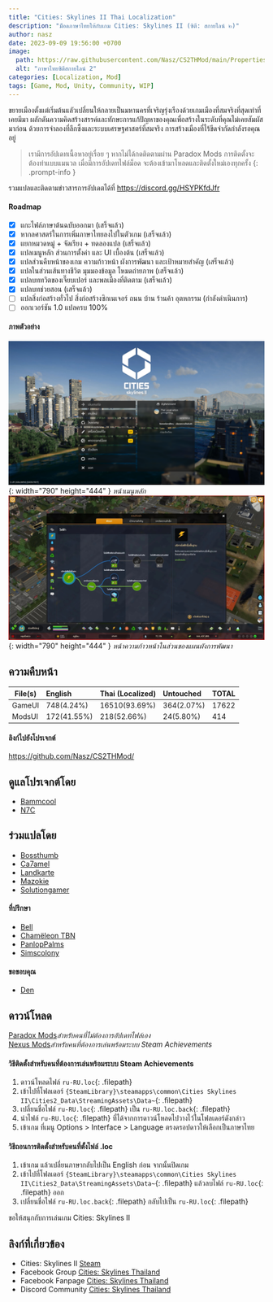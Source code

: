 ```yaml
---
title: "Cities: Skylines II Thai Localization"
description: "ม็อดภาษาไทยให้กับเกม Cities: Skylines II (ซิตี: สกายไลน์ ๒)"
author: nasz
date: 2023-09-09 19:56:00 +0700
image:
  path: https://raw.githubusercontent.com/Nasz/CS2THMod/main/Properties/Thumbnail.png
  alt: "ภาษาไทยซิตีสกายไลน์ 2"
categories: [Localization, Mod]
tags: [Game, Mod, Unity, Community, WIP]
---
```


ขยายเมืองตั้งแต่เริ่มต้นแลัวเปลี่ยนให้กลายเป็นมหานครที่เจริญรุ่งเรืองด้วยเกมเมืองที่สมจริงที่สุดเท่าที่เคยมีมา ผลักดันความคิดสร้างสรรค์และทักษะการแก้ปัญหาของคุณเพื่อสร้างในระดับที่คุณไม่เคยสัมผัสมาก่อน ด้วยการจําลองที่ลึกซึ้งและระบบเศรษฐศาสตร์ที่สมจริง การสร้างเมืองที่ไร้ขีดจํากัดกำลังรอคุณอยู่

> เรามีการอัปเดทเนื้อหาอยู่เรื่อย ๆ หากไม่ได้กดติดตามผ่าน Paradox Mods การติดตั้งจะต้องทำแบบแมนวล เมื่อมีการอัปเดทไฟล์ม็อด จะต้องเข้ามาโหลดและติดตั้งใหม่เองทุกครั้ง
 {: .prompt-info }

รวมแปลและติดตามข่าวสารการอัปเดตได้ที่ <https://discord.gg/HSYPKfdJfr>

#### Roadmap

- [x] แกะไฟล์ภาษาต้นฉบับออกมา (เสร็จแล้ว)
- [x] หากลศาสตร์ในการเพิ่มภาษาไทยลงไปในตัวเกม (เสร็จแล้ว)
- [x] แยกหมวดหมู่ + จัดเรียง + ทดลองแปล (เสร็จแล้ว)
- [x] แปลเมนูหลัก ส่วนการตั้งค่า และ UI เบื้องต้น (เสร็จแล้ว)
- [x] แปลส่วนคืบหน้าของเกม ความก้าวหน้า ผังการพัฒนา และเป้าหมายสำคัญ (เสร็จแล้ว)
- [x] แปลในส่วนเส้นทางชีวิต มุมมองข้อมูล โหมดถ่ายภาพ (เสร็จแล้ว)
- [x] แปลบททวิตของเจี๊ยบเปอร์ และพลเมืองที่ติดตาม (เสร็จแล้ว)
- [x] แปลบทช่วยสอน (เสร็จแล้ว)
- [ ] แปลสิ่งก่อสร้างทั่วไป สิ่งก่อสร้างซิกเนเจอร์ ถนน บ้าน ร้านค้า อุตหกรรม (กำลังดำเนินการ)
- [ ] ออกเวอร์ชัน 1.0 แปลครบ 100%

#### ภาพตัวอย่าง

![image](https://raw.githubusercontent.com/Nasz/CS2THMod/main/Properties/Screenshot/MainMenu.png){: width="790" height="444" }
_หน้าเมนูหลัก_
![image](https://raw.githubusercontent.com/Nasz/CS2THMod/main/Properties/Screenshot/Progression.jpg){: width="790" height="444" }
_หน้าความก้าวหน้าในส่วนของแผนผังการพัฒนา_

## ความคืบหน้า

| File(s) | English     | Thai (Localized) | Untouched  | TOTAL |
| ------- | :---------- | :--------------- | :--------- | :---- |
| GameUI  | 748(4.24%)  | 16510(93.69%)    | 364(2.07%) | 17622 |
| ModsUI  | 172(41.55%) | 218(52.66%)      | 24(5.80%)  | 414   |

#### ลิงก์ไปยังโปรเจกต์

<https://github.com/Nasz/CS2THMod/>

## ดูแลโปรเจกต์โดย

- [Bammcool](https://steamcommunity.com/id/bammcool2546)
- [N7C](https://steamcommunity.com/id/n7c_th)

## ร่วมแปลโดย

- [Bossthumb](#)
- [Ca7amel](https://www.facebook.com/SugusPR/)
- [Landkarte](#)
- [Mazokie](https://steamcommunity.com/id/Mazokie/)
- [Solutiongamer](https://www.facebook.com/Solutiongamer)

#### ที่ปรึกษา

- [Bell](https://steamcommunity.com/id/bellraksit/)
- [Chamëleon TBN](https://steamcommunity.com/id/chameleon_tbn/)
- [PanlopPalms](https://steamcommunity.com/id/armsplams)
- [Simscolony](https://steamcommunity.com/id/animenagi)

#### ขอขอบคุณ

- [Den](https://github.com/minenkoden)

## ดาวน์โหลด

[Paradox Mods](https://mods.paradoxplaza.com/mods/79578/Windows)_สำหรับคนที่ไม่ต้องการอัปเดทไฟล์เอง_<br/>
[Nexus Mods](https://www.nexusmods.com/citiesskylines2/mods/22)_สำหรับคนที่ต้องการเล่นพร้อมระบบ Steam Achievements_

#### วิธีติดตั้งสำหรับคนที่ต้องการเล่นพร้อมระบบ Steam Achievements

1. ดาวน์โหลดไฟล์ `ru-RU.loc`{: .filepath}
2. เข้าไปที่โฟลเดอร์ `{SteamLibrary}\steamapps\common\Cities Skylines II\Cities2_Data\StreamingAssets\Data~`{: .filepath}
3. เปลี่ยนชื่อไฟล์ `ru-RU.loc`{: .filepath} เป็น `ru-RU.loc.back`{: .filepath}
4. นำไฟล์ `ru-RU.loc`{: .filepath} ที่ได้จากการดาวน์โหลดไปวางไว้ในโฟลเดอร์ดังกล่าว
5. เข้าเกม ที่เมนู Options > Interface > Language ตรงดรอปดาวให้เลือกเป็นภาษาไทย

#### วิธีถอนการติดตั้งสำหรับคนที่ตั้งไฟล์ .loc

1. เข้าเกม แล้วเปลี่ยนภาษากลับไปเป็น English ก่อน จากนั้นปิดเกม
2. เข้าไปที่โฟลเดอร์ `{SteamLibrary}\steamapps\common\Cities Skylines II\Cities2_Data\StreamingAssets\Data~`{: .filepath} แล้วลบไฟล์ `ru-RU.loc`{: .filepath} ออก
3. เปลี่ยนชื่อไฟล์ `ru-RU.loc.back`{: .filepath} กลับไปเป็น `ru-RU.loc`{: .filepath}

ขอให้สนุกกับการเล่นเกม Cities: Skylines II

## ลิงก์ที่เกี่ยวข้อง

- Cities: Skylines II [Steam](https://store.steampowered.com/app/949230/Cities_Skylines_II/)
- Facebook Group [Cities: Skylines Thailand](https://www.facebook.com/groups/CitiesSkylinesThailand)
- Facebook Fanpage [Cities: Skylines Thailand](https://www.facebook.com/CSGameTH)
- Discord Community [Cities: Skylines Thailand](https://discord.gg/Cjg95ABZ8m)
